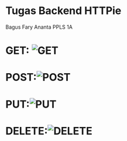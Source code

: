 # Tugas Backend HTTPie


Bagus Fary Ananta
PPLS 1A 


# GET: ![GET](https://github.com/BagusFary/backendTask/assets/51037655/8786d899-6edd-4bab-b80c-18a85b9b4aa9)
# POST:![POST](https://github.com/BagusFary/backendTask/assets/51037655/be45bba9-1ccb-4df9-b517-71449697d005)
# PUT:![PUT](https://github.com/BagusFary/backendTask/assets/51037655/41a315ba-b4b0-4bf5-a8f9-ae4838075fcb)
# DELETE:![DELETE](https://github.com/BagusFary/backendTask/assets/51037655/b1a54e4c-94ae-432a-a3dc-987157e584ec)

